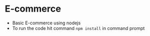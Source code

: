 # E-commerce
- Basic E-commerce using nodejs
- To run the code hit command `npm install` in command prompt
